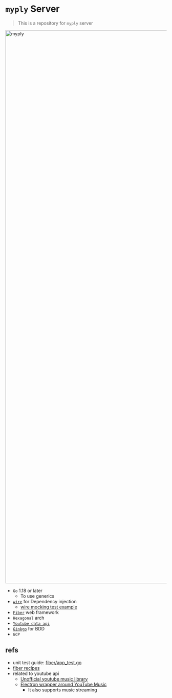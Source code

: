 # `myply` Server
> This is a repository for `myply` server

<img width="1728" alt="myply" src="https://user-images.githubusercontent.com/37536298/177248803-64893e61-827b-4a54-81f0-fd8ee664fe9f.png">


- `Go` 1.18 or later
  - To use generics
- [`wire`](https://github.com/google/wire) for Dependency injection
  - [wire mocking test example](https://github.com/google/wire/tree/main/internal/wire/testdata/ExampleWithMocks/foo)
- [`Fiber`](https://github.com/gofiber?type=source) web framework
- `Hexagonal` arch
- [`Youtube data api`](https://developers.google.com/youtube/v3/getting-started)
- [`Ginkgo`](https://github.com/onsi/ginkgo) for BDD
- `GCP`

## refs
- unit test guide: [fiber/app_test.go](https://github.com/gofiber/fiber/blob/master/app_test.go)
- [fiber recipes](https://github.com/gofiber/recipes)
- related to youtube api
  - [Unofficial youtube music library](https://ytmusicapi.readthedocs.io/en/latest/#)
  - [Electron wrapper around YouTube Music](https://github.com/th-ch/youtube-music)
    - It also supports music streaming

